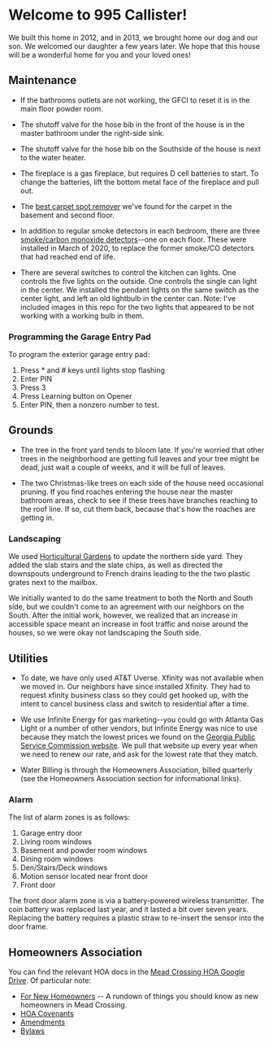 # Welcome to 995 Callister!

We built this home in 2012, and in 2013, we brought home our dog and
our son. We welcomed our daughter a few years later. We hope that this
house will be a wonderful home for you and your loved ones!

## Maintenance

* If the bathrooms outlets are not working, the GFCI to reset it is in
the main floor powder room.

* The shutoff valve for the hose bib in the front of the house is in the
master bathroom under the right-side sink.

* The shutoff valve for the hose bib on the Southside of the house is
next to the water heater.

* The fireplace is a gas fireplace, but requires D cell batteries to
start. To change the batteries, lift the bottom metal face of the
fireplace and pull out.

* The [best carpet spot
remover](https://smile.amazon.com/Folex-Carpet-Spot-Remover-32/dp/B001B0V5GG?sa-no-redirect=1)
we've found for the carpet in the basement and second floor.

* In addition to regular smoke detectors in each bedroom, there are
three [smoke/carbon monoxide
detectors](https://smile.amazon.com/gp/product/B07B8VGHJH/ref=ppx_yo_dt_b_asin_title_o05_s00?ie=UTF8&psc=1)--one
on each floor. These were installed in March of 2020, to replace the
former smoke/CO detectors that had reached end of life.

* There are several switches to control the kitchen can lights. One
controls the five lights on the outside. One controls the single can
light in the center. We installed the pendant lights on the same
switch as the center light, and left an old lightbulb in the center
can. Note: I've included images in this repo for the two lights that
appeared to be not working with a working bulb in them.

### Programming the Garage Entry Pad

To program the exterior garage entry pad:
1. Press * and # keys until lights stop flashing
2. Enter PIN
3. Press 3
4. Press Learning button on Opener
5. Enter PIN, then a nonzero number to test.

## Grounds

* The tree in the front yard tends to bloom late. If you're worried
that other trees in the neighborhood are getting full leaves and your
tree might be dead, just wait a couple of weeks, and it will be full
of leaves.

* The two Christmas-like trees on each side of the house need
occasional pruning. If you find roaches entering the house near the
master bathroom areas, check to see if these trees have branches
reaching to the roof line. If so, cut them back, because that's how
the roaches are getting in.

### Landscaping

We used [Horticultural Gardens](http://horticulturalgardens.net/) to
update the northern side yard. They added the slab stairs and the
slate chips, as well as directed the downspouts underground to French
drains leading to the the two plastic grates next to the mailbox.

We initially wanted to do the same treatment to both the North and
South side, but we couldn't come to an agreement with our neighbors on
the South. After the initial work, however, we realized that an
increase in accessible space meant an increase in foot traffic and
noise around the houses, so we were okay not landscaping the South
side.

## Utilities

* To date, we have only used AT&T Uverse. Xfinity was not available when
we moved in. Our neighbors have since installed Xfinity. They had to
request xfinity business class so they could get hooked up, with the
intent to cancel business class and switch to residential after a
time.

* We use Infinite Energy for gas marketing--you could go with Atlanta
Gas Light or a number of other vendors, but Infinite Energy was nice
to use because they match the lowest prices we found on the [Georgia
Public Service Commission
website](https://psc.ga.gov/utilities/natural-gas/marketers-pricing-index/). We
pull that website up every year when we need to renew our rate, and
ask for the lowest rate that they match.

* Water Billing is through the Homeowners Association, billed
quarterly (see the Homeowners Association section for informational
links).

### Alarm

The list of alarm zones is as follows:

1. Garage entry door
2. Living room windows
3. Basement and powder room windows
4. Dining room windows
5. Den/Stairs/Deck windows
6. Motion sensor located near front door
7. Front door

The front door alarm zone is via a battery-powered wireless
transmitter. The coin battery was replaced last year, and it lasted a
bit over seven years. Replacing the battery requires a plastic straw
to re-insert the sensor into the door frame.

## Homeowners Association

You can find the relevant HOA docs in the [Mead Crossing HOA Google
Drive](https://drive.google.com/drive/folders/0B2RBs6e3zGfmNU5rV0FGTGlPdEU?usp=sharing). Of
particular note:

* [For New Homeowners](https://docs.google.com/document/d/1N4WAJtai1C2edoCfiRUwJBc-UL6cjAaIFkOywHh4d1k/edit?usp=sharing) -- A rundown of things you should know as new homeowners in Mead Crossing.
* [HOA Covenants](https://drive.google.com/file/d/0B2RBs6e3zGfmald3MlVKbk1CSjA/view?usp=sharing)
* [Amendments](https://drive.google.com/file/d/0B2RBs6e3zGfmWGktQm4wOHRhMU0/view?usp=sharing)
* [Bylaws](https://drive.google.com/file/d/0B2RBs6e3zGfmRnMxSTFDYjlRR3M/view?usp=sharing)


